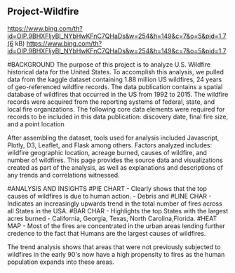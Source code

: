 ## Project-Wildfire
https://www.bing.com/th?id=OIP.9BHXFljyBI_NYbHwKFnC7QHaDs&w=254&h=149&c=7&o=5&pid=1.7(6 kB)
https://www.bing.com/th?id=OIP.9BHXFljyBI_NYbHwKFnC7QHaDs&w=254&h=149&c=7&o=5&pid=1.7

#BACKGROUND
The purpose of this project is to analyze U.S. Wildfire historical data for the United States.
To accomplish this analysis, we pulled data from the kaggle dataset containing 1.88 million US wildfires, 24 years of geo-referenced wildfire records.
The data publication contains a spatial database of wildfires that occurred in the US from 1992 to 2015. The wildfire records were acquired from the reporting systems of federal, state, and local fire organizations. The following core data elements were required for records to be included in this data publication: discovery date, final fire size, and a point location  </p>
After assembling the dataset, tools used for analysis included Javascript, Plotly, D3, Leaflet, and Flask among others.
Factors analyzed includes: wildfire geographic location, acreage burned, causes of wildfire, and number of wildfires.  This page provides the source data and visualizations created as part of the analysis, as well as explanations and descriptions of any trends and correlations witnessed.

#ANALYSIS AND INSIGHTS
#PIE CHART - Clearly shows that the top causes of wildfires is due to human action. - Debris and
#LINE CHAR - Indicates an increasingly upwards trend in the total number of fires across all States in the USA.
#BAR CHAR - Highlights the top States with the largest acres burned - California, Georgia, Texas, North Carolina,Florida.
#HEAT MAP - Most of the fires are concentrated in the urban areas lending further credence to the fact that Humans are the largest causes of wildfires.

The trend analysis shows that areas that were not previously subjected to wildfires in the early 90's now have a high propensity to fires as the human population expands into these areas.

